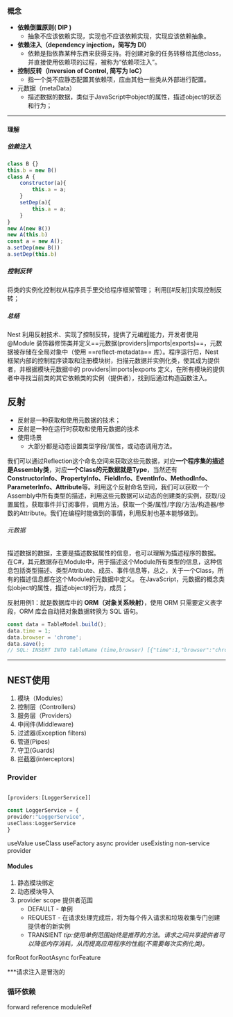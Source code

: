 ### 概念  
- **依赖倒置原则( DIP )**
    - 抽象不应该依赖实现，实现也不应该依赖实现，实现应该依赖抽象。
-   **依赖注入（dependency injection，简写为 DI）**
	- 依赖是指依靠某种东西来获得支持。将创建对象的任务转移给其他class，并直接使用依赖项的过程，被称为“依赖项注入”。
-   **控制反转（Inversion of Control, 简写为 IoC）**
	- 指一个类不应静态配置其依赖项，应由其他一些类从外部进行配置。
-  元数据（metaData）
	- 描述数据的数据，类似于JavaScript中object的属性，描述object的状态和行为；
---

#### 理解
##### 依赖注入
```js
class B {}
this.b = new B()
class A {
	constructor(a){
		this.a = a;
	}
	setDep(a){
		this.a = a;
	}
}
new A(new B())
new A(this.b)
const a = new A();
a.setDep(new B())
a.setDep(this.b)
```

##### 控制反转
将类的实例化控制权从程序员手里交给程序框架管理；
利用[[#反射]]实现控制反转；

##### 总结
Nest 利用反射技术、实现了控制反转，提供了元编程能力，开发者使用 @Module 装饰器修饰类并定义==元数据(providers|imports|exports)==，元数据被存储在全局对象中（使用 ==reflect-metadata== 库）。程序运行后，Nest 框架内部的控制程序读取和注册模块树，扫描元数据并实例化类，使其成为提供者，并根据模块元数据中的 providers|imports|exports 定义，在所有模块的提供者中寻找当前类的其它依赖类的实例（提供者），找到后通过构造函数注入。














## 反射
- 反射是一种获取和使用元数据的技术；
- 反射是一种在运行时获取和使用元数据的技术
- 使用场景
	- 大部分都是动态设置类型字段/属性，或动态调用方法。


我们可以通过Reflection这个命名空间来获取这些元数据，对应**一个程序集的描述是Assembly类**，对应**一个Class的元数据就是Type**，当然还有**ConstructorInfo、PropertyInfo、FieldInfo、EventInfo、MethodInfo、ParameterInfo、Attribute**等。利用这个反射命名空间，我们可以获取一个Assembly中所有类型的描述，利用这些元数据可以动态的创建类的实例，获取/设置属性，获取事件并订阅事件，调用方法，获取一个类/属性/字段/方法/构造器/参数的Attribute。我们在编程时能做到的事情，利用反射也基本能够做到。


###### 元数据
描述数据的数据，主要是描述数据属性的信息，也可以理解为描述程序的数据。
在C#，其元数据存在Module中，用于描述这个Module所有类型的信息，这种信息包括类型描述、类型Attribute、成员、事件信息等，总之，关于一个Class，所有的描述信息都在这个Module的元数据中定义。
在JavaScript，元数据的概念类似object的属性，描述object的行为，成员；


反射用例1：就是数据库中的 **ORM（对象关系映射）**，使用 ORM 只需要定义表字段，ORM 库会自动把对象数据转换为 SQL 语句。
```js
const data = TableModel.build();
data.time = 1;
data.browser = 'chrome';
data.save();
// SQL: INSERT INTO tableName (time,browser) [{"time":1,"browser":"chrome"}]
```
---

## NEST使用
1. 模块（Modules）
2. 控制层（Controllers）
3. 服务层（Providers）
4. 中间件(Middleware)
5. 过滤器(Exception filters)
6. 管道(Pipes)
7. 守卫(Guards)
8. 拦截器(interceptors)


### Provider

```typescript

[providers:[LoggerService]]

const LoggerService = {
provider:"LoggerService",
useClass:LoggerService
}
```

useValue
useClass
useFactory
async provider
useExisting
non-service provider





#### Modules 
1. 静态模块绑定
2. 动态模块导入
3. provider scope 提供者范围
	-  DEFAULT - 单例
	-  REQUEST - 在请求处理完成后，将为每个传入请求和垃圾收集专门创建提供者的新实例
	-  TRANSIENT
	*tip:使用单例范围始终是推荐的方法。请求之间共享提供者可以降低内存消耗，从而提高应用程序的性能(不需要每次实例化类)。*

forRoot
forRootAsync
forFeature


***请求注入是冒泡的


### 循环依赖
forward reference
moduleRef
